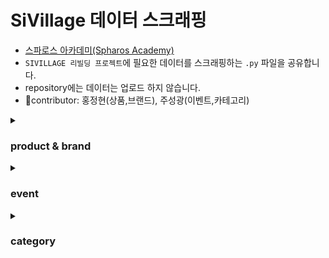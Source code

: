 # SiVillage 데이터 스크래핑
- [스파로스 아카데미(Spharos Academy)](https://swedu.spharosacademy.com/spharos_total.html)
- `SIVILLAGE 리빌딩 프로젝트`에 필요한 데이터를 스크래핑하는 `.py` 파일을 공유합니다.
- repository에는 데이터는 업로드 하지 않습니다.
- contributor: 홍정현(상품,브랜드), 주성광(이벤트,카테고리)

<details>
  <summary> <h3>product & brand</h3> </summary>

**author : 홍정현**

브랜드, 상품 정보를 스크래핑하여 `json` 및 `csv` 파일로 저장합니다.

## 설명

### 브라우저 자동화를 사용하지 않음
- `selenium`과 같은 브라우저 자동화의 경우 `Client Side Rendering`페이지를 다룰 수 있다는 장점이 있지만, 브라우저를 직접 구동하기 때문에 시간이 매우 오래 걸립니다.
- `Server Side Rendering` 페이지의 경우 `GET` 요청을 통해 완성된 페이지를 가져옵니다. 이 경우 브라우저 자동화는 불필요하며, `GET` 요청은 브라우저 구동이 없어 성능을 개선할 수 있습니다.
- 데이터의 경우 데스크탑 페이지나 모바일 페이지나 동일하기 떄문에 모바일 페이지와 데스크탑 페이지 중 `SSR` 처리가 된 페이지를 적절히 요청하여 성능을 개선하였습니다.

### `aiohttp`, `asyncio`를 통한 비동기 요청
- 동시에 여러 개의 요청을 보낼 수 있도록하여 성능을 개선합니다.
- 초당 요청 횟수를 제한하여, 트래픽이 차단되지 않도록합니다.

### 멀티 스레딩
- 파일을 읽고 쓰는 작업은 IO intensive한 작업입니다.
- IO intensive한 파일 읽기 및 저장에 멀티 스레딩을 사용하여 성능을 개선합니다.

### 멀티 프로세싱
- 파일을 파싱하는 작업은 CPU intensive한 작업입니다.
- CPU intensive한 파일 파싱 작업을 위해 멀티 프로세싱을 사용하여 성능을 개선합니다.


## `.py` 파일 소개

### `category.py`

- 카테고리 정보를 스크래핑하여 저장합니다.

### `brand.py`

- 브랜드 정보를 스크래핑하여 저장합니다.

### `dataclass.py`

- 상품 관련 `dataclass`를 정의합니다.

### `fetch.py`

- 비동기 요청을 위한 보일러플레이트 함수

### `product_code.py`

- 카테고리 코드를 불러와, 카테고리 별 상품코드을 최대 2페이지 (최대 120개)까지 스크래핑하여 저장합니다.

### `product_detail.py`

- 상품코드를 읽어와 코드에 해당하는 상품 상세 페이지를 html 문서로 저장합니다.

### `product_data.py`

- 상품 상제 html 문서를 읽어와 상품 관련 정보를 스크래핑히야 저장합니다.

### `merge_product data`


</details>

<details>
  <summary><h3>event</h3></summary>

  **작성자 : 주성광**


- event 폴더
  - .py 및 eventlist.json
  - data 폴더 : 수집한 데이터 저장

### .py files 소개
1. `eventlist.py`
  - 이벤트 페이지에 접근해 현재 진행중인 이벤트를 수집 후 `eventlist.json`로 저장합니다.
  - 예시
    ```json
        {
        "id": "2408144542",
        "type": "brandEvent",
        "img_src": "https://image.sivillage.com/upload/C00001/s3/dspl/banner/1010/332/00/240900000506332_20240904161905.jpg?RS=350&SP=1",
        "brand": "BALMUDA",
        "title": "8주년 가전 빅 세일!",
        "description": "발뮤다, 삼성전자 최대 50% & 쿠폰 & 페이백",
        "tags": [
            "특가",
            "쿠폰",
            "페이백"
        ]
    },
    {
        "id": "E240810358",
        "type": "affiliation",
        "img_src": "https://image.sivillage.com/upload/C00001/s3/dspl/banner/2010/881/00/240800000500881_20240822150141.jpg?RS=350&SP=1",
        "brand": "이벤트",
        "title": "현대카드 x Vpay 즉시할인(9/9~9/15)",
        "description": "20만원 이상 결제 시 최대 2만원 즉시 할인",
        "tags": []
    },
    ```
      이 list를 사용해 Event의 type별로 아래 .py 파일들에서 데이터를 수집합니다.
    
2. `mallEvent.py` : 이벤트 혜택 데이터 수집
3. `brandEventVer2.py` : 브랜드 기획전 데이터 수집
-   `brandEventVer2_NoProductInfo` : 상품 데이터 정규화를 가정, 최소한의 상품데이터만 수집
5. `affiliationEvent.py` : 제휴 혜택 데이터 수집

   
각각의 파일에서 수집하는 데이터의 예시는 data 폴더를 참고하시면 됩니다.
  
- 이벤트의 90% 가량을 차지하는 `brandEvent.py`에서 추출하는 데이터 예시 (상품 데이터 간소화 버전)

```json
[
    {
        "id": "2407141475",
        "type": "brandEvent",
        "thumbnail_img": "https://image.sivillage.com/upload/C00001/s3/dspl/banner/1010/812/00/240900000508812_20240911094353.jpg?RS=350&SP=1",
        "brand": "BLOODLINE GOLF",
        "title": "최고의 장비로 퍼펙트한 라운딩",
        "description": "블러드라인 최대 60% OFF + 10% 상품쿠폰 증정",
        "tags": [
            "할인",
            "특가",
            "쿠폰"
        ],
        "promotion_images": [ //세부 이미지
            "https://image.sivillage.com/upload/C00001/fckeditor/banner/202409/1725952214757.jpg",
            "https://image.sivillage.com/upload/C00001/fckeditor/banner/202409/1725952237496.jpg"
        ],
        "coupon": {
            "name": "[블러드라인] 기간한정 10% 상품쿠폰",
            "discount": "10%",
            "period": "2024-09-16 ~ 2024-09-22",
            "kind": "상품쿠폰"
        },
        "category_products": [
            {
                "categoryName": "SPECIAL OFFER ~50%",
                "products": [
                    {
                        "goods_no": "2309891321",
                        "name": "VALE VANTA BLACK (베일 반타 블랙)"
                    },
                    {다른 상품들 ...}
                ]
            { 다른 카테고리 }: [
            ]
        }
    }
    {다른 이벤트...}
]

```

### 기타
- 이벤트 종류별로 요소가 각양 각색이고, 적절치 않은 이미지도 많아 이미지의 크기가 일정 px 이상인 데이터만 수집하도록 했습니다.
- 긍정적인 수정 사항, 수집 데이터, 정제/가공 데이터 등 PR 또는 공유해주시면 감사하겠습니다.
  
</details>
<details>
  <summary><h3>category</h3></summary>

**작성자 : 주성광**

- category.md
```
## 뷰티
- 향수
    - 오 드 뚜왈렛
    - 오 드 퍼퓸
    - 코롱
    - 기타 향수
    - 헤어 퍼퓸
- 스킨케어
    - 스킨/토너/미스트
        - 토너
        - 토너 패드
        - 미스트
```

- categoryStructure.json
```
[
    {
        "name": "뷰티",
        "children": [
            {
                "name": "향수",
                "children": [
                    {
                        "name": "오 드 뚜왈렛",
                        "children": []
```

- category.csv
<img width="752" alt="image" src="https://github.com/user-attachments/assets/23b7efcd-aea6-49ef-b59f-441ea1aefd9e">


</details>




